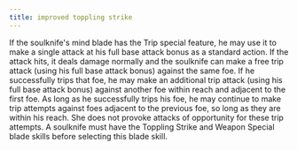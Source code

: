 ```yaml
---
title: improved toppling strike
---
```


If the soulknife's mind blade has the Trip special feature, he may use it to make a single attack at his full base attack bonus as a standard action. If the attack hits, it deals damage normally and the soulknife can make a free trip attack (using his full base attack bonus) against the same foe. If he successfully trips that foe, he may make an additional trip attack (using his full base attack bonus) against another foe within reach and adjacent to the first foe. As long as he successfully trips his foe, he may continue to make trip attempts against foes adjacent to the previous foe, so long as they are within his reach. She does not provoke attacks of opportunity for these trip attempts. A soulknife must have the Toppling Strike and Weapon Special blade skills before selecting this blade skill.

